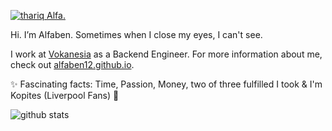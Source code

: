 [![thariq Alfa.](https://i.postimg.cc/MH6NMpTJ/Untitled-design-3.png)](https://vokanesia.id/)

Hi. I’m Alfaben. Sometimes when I close my eyes, I can't see.

I work at [Vokanesia](https://vokanesia.id/) as a Backend Engineer. For more information about me, check out [alfaben12.github.io](https://alfaben12.github.io/).

✨ Fascinating facts: Time, Passion, Money, two of three fulfilled I took & I'm Kopites (Liverpool Fans) 🔴

![github stats](https://github-readme-stats.vercel.app/api?username=alfaben12&show_icons=true)
